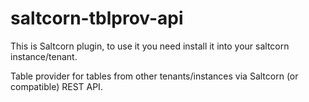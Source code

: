 # saltcorn-tblprov-api

This is Saltcorn plugin, to use it you need install it into your saltcorn instance/tenant.

Table provider for tables from other tenants/instances via Saltcorn (or compatible) REST API.
